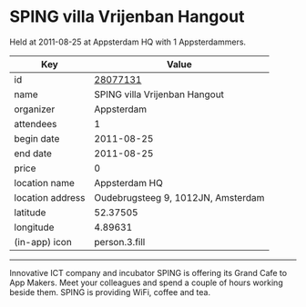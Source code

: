 # SPING villa Vrijenban Hangout
Held at 2011-08-25 at Appsterdam HQ with 1 Appsterdammers.
        
|Key|Value
|---|---|
|id|[28077131](https://www.meetup.com/appsterdam/events/28077131/)|
|name|SPING villa Vrijenban Hangout|
|organizer|Appsterdam|
|attendees|1|
|begin date|2011-08-25|
|end date|2011-08-25|
|price|0|
|location name|Appsterdam HQ|
|location address|Oudebrugsteeg 9, 1012JN, Amsterdam|
|latitude|52.37505|
|longitude|4.89631|
|(in-app) icon|person.3.fill|

---

Innovative ICT company and incubator SPING is offering its Grand Cafe to App Makers. Meet your colleagues and spend a couple of hours working beside them. SPING is providing WiFi, coffee and tea.


